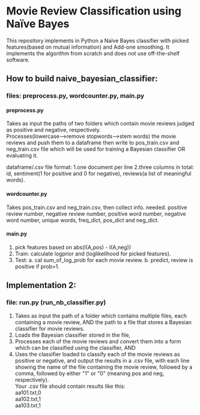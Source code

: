 # Movie Review Classification using Naïve Bayes
This repository implements in Python a Naïve Bayes classifier with picked features(based on mutual information) and Add-one smoothing. It implements the algorithm from scratch and does not use off-the-shelf software.


## How to build naive_bayesian_classifier: 
### files: preprocess.py, wordcounter.py, main.py
#### preprocess.py

Takes as input the paths of two folders which contain movie reviews judged as positive and negative, respectively.  
Processes(lowercase-->remove stopwords-->stem words) the movie reviews and push them to a dataframe then write to pos_train.csv and neg_train.csv file which will be used for training a Bayesian classifier OR evaluating it.

dataframe/.csv file format:
1.one document per line
2.three columns in total: id, sentiment(1 for positive and 0 for negative), reviews(a list of meaningful words).

#### wordcounter.py
Takes pos_train.csv and neg_train.csv, then collect info. needed. positive review number, negative review number, positive word number, negative word number, unique words, freq_dict, pos_dict and neg_dict.
       
#### main.py
1. pick features based on abs(I(A,pos) - I(A,neg))
2. Train: calculate logprior and (loglikelihood for picked features).
3. Test: a. cal sum_of_log_prob for each movie review.   b. predict, review is positive if prob>1.



## Implementation 2:
### file: run.py  (run_nb_classifier.py)
1. Takes as input the path of a folder which contains multiple files, each containing a movie review, AND the path to a file that stores a Bayesian classifier for movie reviews.
2. Loads the Bayesian classifier stored in the file,
3. Processes each of the movie reviews and convert them into a form which can be classified using the classifier, AND
4. Uses the classifier loaded to classify each of the movie reviews as positive or negative, and output the results in a .csv file, with each line showing the name of the file containing the movie review, followed by a comma, followed by either "1" or "0" (meaning pos and neg, respectively). <br>
Your .csv file should contain results like this:<br>
aa101.txt,0<br>
aa102.txt,1<br>
aa103.txt,1<br>

